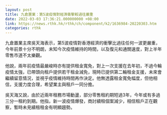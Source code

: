 ```yaml
---
layout: post
title: 九倉置業：第5波疫情對經濟衝擊較過往嚴重
date: 2022-03-03 17:36:21.000000000 +08:00
link: https://news.rthk.hk/rthk/ch/component/k2/1636984-20220303.htm
categories: rthk
---
```


九倉置業主席吳天海表示，第5波疫情對香港經濟的衝擊比過往任何一波更嚴重，今年前景十分不明朗，未知今次疫情維持的時間，以及復元和通關速度，對上半年零售市道不太樂觀。

他說，兩年前疫情最嚴峻時亦有提供租金寬免，對上一次支援在去年初，不過今輪疫情太強，已帶頭向租戶提供若干租金減免，現時已提供第二輪租金支援，未來會繼續留意情況，並視乎疫情維持時間再作決定。他無透露租金寬免幅度，但他相信，支援力度合理，希望業主與租戶一同分擔。

吳天海又說，由於近兩年租務市場動盪，部分零售租約期短過3年，今年或有多過三分一租約到期。他指，新一波疫情爆發，商討續租個案減少，相信租戶正在觀察，暫時未見續租租金有明顯趨勢。
